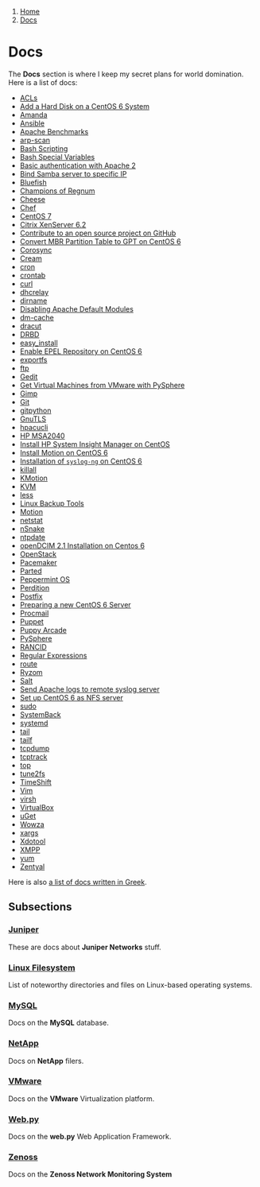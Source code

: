 <!-- -
Title: Docs
Description: Marios Zindilis's Docs 
First Published: 2014-06-30
Last Updated: 2014-07-26
- -->

<ol class="breadcrumb" itemprop="breadcrumb">
	<li><a href="/">Home</a></li>
	<li><a href="/docs/">Docs</a></li>
</ol>

Docs
====

The **Docs** section is where I keep my secret plans for world domination. Here 
is a list of docs:

*   [ACLs](/docs/acl.html)
*   [Add a Hard Disk on a CentOS 6 System](/docs/centos-add-hard-disk.html)
*   [Amanda](/docs/amanda.html)
*   [Ansible](/docs/ansible.html)
*   [Apache Benchmarks](/docs/apache-benchmarks.html)
*   [arp-scan](/docs/arp-scan.html)
*   [Bash Scripting](/docs/bash-scripting.html)
*   [Bash Special Variables](/docs/bash-special-variables.html)
*   [Basic authentication with Apache 2](/docs/apache2-basic-authentication.html)
*   [Bind Samba server to specific IP](/docs/samba-bind-to-ip.html)
*   [Bluefish](/docs/bluefish.html)
*   [Champions of Regnum](/docs/champions-of-regnum.html)
*   [Cheese](/docs/cheese.html)
*   [Chef](/docs/chef.html)
*   [CentOS 7](/docs/centos-7.html)
*   [Citrix XenServer 6.2](/docs/citrix-xenserver-6.2.html)
*   [Contribute to an open source project on GitHub](/docs/contribute-on-github.html)
*   [Convert MBR Partition Table to GPT on CentOS 6](/docs/centos-6-convert-mbr-to-gpt.html)
*   [Corosync](/docs/corosync.html)
*   [Cream](/docs/cream.html)
*   [cron](/docs/cron.html)
*   [crontab](/docs/crontab.html)
*   [curl](/docs/curl.html)
*   [dhcrelay](/docs/dhcrelay.html)
*   [dirname](/docs/dirname.html)
*   [Disabling Apache Default Modules](/docs/apache-disable-default-modules.html)
*   [dm-cache](/docs/dm-cache.html)
*   [dracut](/docs/dracut.html)
*   [DRBD](/docs/drbd.html)
*   [easy_install](/docs/easy_install.html)
*   [Enable EPEL Repository on CentOS 6](/docs/centos-6-enable-epel-repository.html)
*   [exportfs](/docs/exportfs.html)
*   [ftp](/docs/ftp.html)
*   [Gedit](/docs/gedit.html)
*   [Get Virtual Machines from VMware with PySphere](/docs/pysphere-get-virtual-machines.html)
*   [Gimp](/docs/gimp.html)
*   [Git](/docs/git.html)
*   [gitpython](/docs/gitpython.html)
*   [GnuTLS](/docs/gnutls.html)
*   [hpacucli](/docs/hpacucli.html)
*   [HP MSA2040](/docs/hp-msa2040.html)
*   [Install HP System Insight Manager on CentOS](/docs/centos-install-hp-sim.html)
*   [Install Motion on CentOS 6](/docs/centos-6-install-motion.html)
*   [Installation of `syslog-ng` on CentOS 6](/docs/centos-6-install-syslog-ng.html)
*   [killall](/docs/killall.html)
*   [KMotion](/docs/kmotion.html)
*   [KVM](/docs/kvm.html)
*   [less](/docs/less.html)
*   [Linux Backup Tools](/docs/linux-backup-tools.html)
*   [Motion](/docs/motion.html)
*   [netstat](/docs/netstat.html)
*   [nSnake](/docs/nsnake.html)
*   [ntpdate](/docs/ntpdate.html)
*   [openDCIM 2.1 Installation on Centos 6](/docs/centos-6-install-opendcim-2.1.html)
*   [OpenStack](/docs/openstack.html)
*   [Pacemaker](/docs/pacemaker.html)
*   [Parted](/docs/parted.html)
*   [Peppermint OS](/docs/peppermintos.html)
*   [Perdition](/docs/perdition.html)
*   [Postfix](/docs/postfix.html)
*   [Preparing a new CentOS 6 Server](/docs/centos-6-prepare-new-server.html)
*   [Procmail](/docs/procmail.html)
*   [Puppet](/docs/puppet.html)
*   [Puppy Arcade](/docs/puppy-arcade.html)
*   [PySphere](/docs/pysphere.html)
*   [RANCID](/docs/rancid.html)
*   [Regular Expressions](/docs/regular-expressions.html)
*   [route](/docs/route.html)
*   [Ryzom](/docs/ryzom.html)
*   [Salt](/docs/salt.html)
*   [Send Apache logs to remote syslog server](/docs/apache-logs-to-remote-syslog.html)
*   [Set up CentOS 6 as NFS server](/docs/centos-6-nfs-server.html)
*   [sudo](/docs/sudo.html)
*   [SystemBack](/docs/systemback.html)
*   [systemd](/docs/systemd.html)
*   [tail](/docs/tail.html)
*   [tailf](/docs/tailf.html)
*   [tcpdump](/docs/tcpdump.html)
*   [tcptrack](/docs/tcptrack.html)
*   [top](/docs/top.html)
*   [tune2fs](/docs/tune2fs.html)
*   [TimeShift](/docs/timeshift.html)
*   [Vim](/docs/vim.html)
*   [virsh](/docs/virsh.html)
*   [VirtualBox](/docs/virtualbox.html)
*   [uGet](/docs/uget.html)
*   [Wowza](/docs/wowza.html)
*   [xargs](/docs/xargs.html)
*   [Xdotool](/docs/xdotool.html)
*   [XMPP](/docs/xmpp.html)
*   [yum](/docs/yum.html)
*   [Zentyal](/docs/zentyal.html)

Here is also [a list of docs written in Greek](/docs/index.el.html).

Subsections
-----------

### [Juniper](/docs/juniper/)
These are docs about **Juniper Networks** stuff.

### [Linux Filesystem](/docs/lfs/)
List of noteworthy directories and files on Linux-based operating systems.

### [MySQL](/docs/mysql/)
Docs on the **MySQL** database.

### [NetApp](/docs/netapp/)
Docs on **NetApp** filers.

### [VMware](/docs/vmware/)
Docs on the **VMware** Virtualization platform.

### [Web.py](/docs/web.py/)
Docs on the **web.py** Web Application Framework.

### [Zenoss](/docs/zenoss/)
Docs on the **Zenoss Network Monitoring System**

